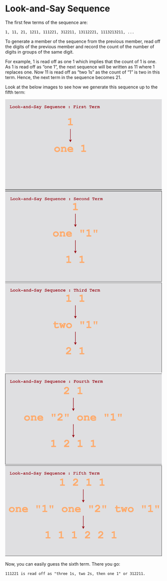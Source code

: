 # Look-and-Say Sequence

The first few terms of the sequence are:

```plain
1, 11, 21, 1211, 111221, 312211, 13112221, 1113213211, ...
```

To generate a member of the sequence from the previous member, read off the digits of the previous member and record the
count of the number of digits in groups of the same digit.

For example, 1 is read off as one 1 which implies that the count of 1 is one. As 1 is read off as “one 1”, the next 
sequence will be written as 11 where 1 replaces one. Now 11 is read off as “two 1s” as the count of “1” is two in this term. Hence, the next term in the sequence becomes 21.

Look at the below images to see how we generate this sequence up to the fifth term:

![First Term](images/first_term.png)
![Second Term](images/second_term.png)
![Third Term](images/third_term.png)
![Fourth Term](images/fourth_term.png)
![Fifth Term](images/fifth_term.png)

Now, you can easily guess the sixth term. There you go:

```plain
111221 is read off as "three 1s, two 2s, then one 1" or 312211.
```
